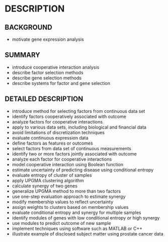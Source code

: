 # DESCRIPTION

## BACKGROUND

- motivate gene expression analysis

## SUMMARY

- introduce cooperative interaction analysis
- describe factor selection methods
- describe gene selection methods
- describe systems for factor and gene selection

## DETAILED DESCRIPTION

- introduce method for selecting factors from continuous data set
- identify factors cooperatively associated with outcome
- analyze factors for cooperative interactions
- apply to various data sets, including biological and financial data
- avoid limitations of discretization techniques
- evaluate continuous expression data
- define factors as features or outcomes
- select factors from data set of continuous measurements
- identify two or more factors jointly associated with outcome
- analyze each factor for cooperative interactions
- model cooperative interaction using Boolean function
- estimate uncertainty of predicting disease using conditional entropy
- evaluate entropy of cluster of samples
- apply UPGMA clustering algorithm
- calculate synergy of two genes
- generalize UPGMA method to more than two factors
- use one-step evaluation approach to estimate synergy
- modify membership values to reflect uncertainty
- assign weights to clusters based on membership values
- evaluate conditional entropy and synergy for multiple samples
- identify modules of genes with low conditional entropy or high synergy
- use modules to predict outcome of new sample
- implement techniques using software such as MATLAB or C++
- illustrate example of disclosed subject matter using prostate cancer data

